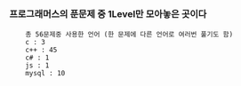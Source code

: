 ### 프로그래머스의 푼문제 중 1Level만 모아놓은 곳이다

```
    총 56문제중 사용한 언어 (한 문제에 다른 언어로 여러번 풀기도 함)
    c : 3
    c++ : 45
    c# : 1
    js : 1
    mysql : 10
```